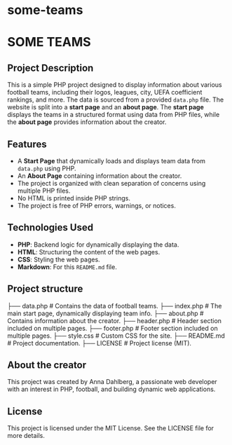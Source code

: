 # some-teams

# SOME TEAMS

## Project Description
This is a simple PHP project designed to display information about various football teams, including their logos, leagues, city, UEFA coefficient rankings, and more. The data is sourced from a provided `data.php` file. The website is split into a **start page** and an **about page**. The **start page** displays the teams in a structured format using data from PHP files, while the **about page** provides information about the creator.

## Features
- A **Start Page** that dynamically loads and displays team data from `data.php` using PHP.
- An **About Page** containing information about the creator.
- The project is organized with clean separation of concerns using multiple PHP files.
- No HTML is printed inside PHP strings.
- The project is free of PHP errors, warnings, or notices.

## Technologies Used
- **PHP**: Backend logic for dynamically displaying the data.
- **HTML**: Structuring the content of the web pages.
- **CSS**: Styling the web pages.
- **Markdown**: For this `README.md` file.

## Project structure
├── data.php              # Contains the data of football teams.
├── index.php             # The main start page, dynamically displaying team info.
├── about.php             # Contains information about the creator.
├── header.php            # Header section included on multiple pages.
├── footer.php            # Footer section included on multiple pages.
├── style.css             # Custom CSS for the site.
├── README.md             # Project documentation.
├── LICENSE               # Project license (MIT).

## About the creator
This project was created by Anna Dahlberg, a passionate web developer with an interest in PHP, football, and building dynamic web applications.

## License
This project is licensed under the MIT License. See the LICENSE file for more details.